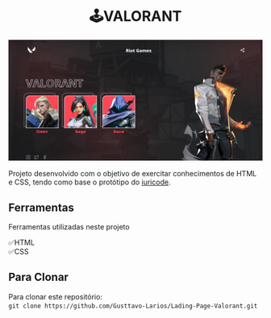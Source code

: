 <h1 style="text-align: center;">🕹VALORANT</h1>

![Screenshot](screenshot.jpg)

<p style="
z-index: 10;
">Projeto desenvolvido com o objetivo de exercitar conhecimentos de HTML e CSS, tendo como base o protótipo do <a href="https://www.linkedin.com/in/iuricode/">iuricode</a>.</p>

## Ferramentas

Ferramentas utilizadas neste projeto

✅HTML<br>
✅CSS<br>

## Para Clonar

Para clonar este repositório:<br>
`git clone https://github.com/Gusttavo-Larios/Lading-Page-Valorant.git`